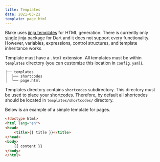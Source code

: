 ```yaml
---
title: Templates
date: 2021-03-21
template: page.html
---
```


Blake uses [jinja templates](https://jinja.palletsprojects.com/en/2.11.x/) 
for HTML generation. There is currently only [single](https://pub.dev/packages/jinja) 
jinja package for Dart and it does not support every functionality. However,
variables, expressions, control structures, and template inheritance works.

Template must have a `.html` extension. All templates must be within `templates` 
directory (you can customize this location in `config.yaml`).

```text
├── templates
│  ├── shortcodes
│  └── page.html
```

Templates directory contains `shortcodes` subdirectory. This directory 
must be used to place your [shortcodes](https://vaetas.github.io/blake/docs/shortcodes/). Therefore, by default all shortcodes 
should be located in `templates/shortcodes/` directory.

Below is an example of a simple template for pages.

```html
<!doctype html>
<html lang="en">
<head>
    <title>{{ title }}</title>
</head>
<body>
    {{ content }}
</body>
</html>
```